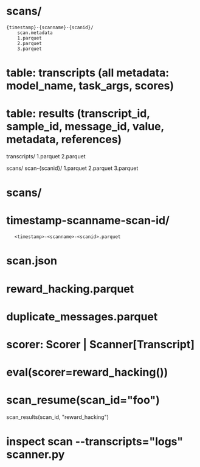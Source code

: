 

# scans/
    {timestamp}-{scanname}-{scanid}/
        scan.metadata
        1.parquet
        2.parquet
        3.parquet
   
   


# table: transcripts (all metadata: model_name, task_args, scores)

# table: results (transcript_id, sample_id, message_id, value, metadata, references)


transcripts/
    1.parquet
    2.parquet

scans/
    scan-{scanid}/
        1.parquet
        2.parquet
        3.parquet

# scans/
#   timestamp-scanname-scan-id/
       <timestamp>-<scanname>-<scanid>.parquet
       
#      scan.json
#      reward_hacking.parquet
#      duplicate_messages.parquet


# scorer: Scorer | Scanner[Transcript]

# eval(scorer=reward_hacking())

# scan_resume(scan_id="foo")

scan_results(scan_id, "reward_hacking")


# inspect scan --transcripts="logs" scanner.py
